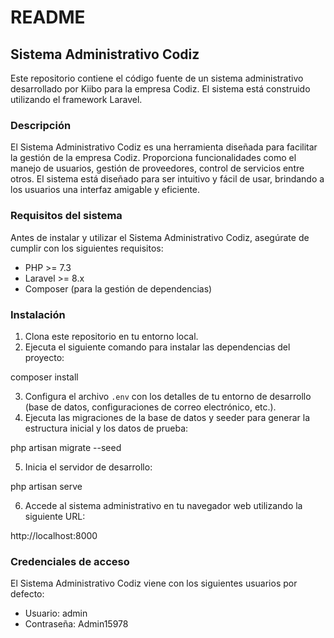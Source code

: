 # README

## Sistema Administrativo Codiz

Este repositorio contiene el código fuente de un sistema administrativo desarrollado por Kiibo para la empresa Codiz. El sistema está construido utilizando el framework Laravel.

### Descripción

El Sistema Administrativo Codiz es una herramienta diseñada para facilitar la gestión de la empresa Codiz. Proporciona funcionalidades como el manejo de usuarios, gestión de proveedores, control de servicios entre otros. El sistema está diseñado para ser intuitivo y fácil de usar, brindando a los usuarios una interfaz amigable y eficiente.

### Requisitos del sistema

Antes de instalar y utilizar el Sistema Administrativo Codiz, asegúrate de cumplir con los siguientes requisitos:

- PHP >= 7.3
- Laravel >= 8.x
- Composer (para la gestión de dependencias)

### Instalación

1. Clona este repositorio en tu entorno local.
2. Ejecuta el siguiente comando para instalar las dependencias del proyecto:

  composer install

3. Configura el archivo `.env` con los detalles de tu entorno de desarrollo (base de datos, configuraciones de correo electrónico, etc.).
4. Ejecuta las migraciones de la base de datos y seeder para generar la estructura inicial y los datos de prueba:

  php artisan migrate --seed

5. Inicia el servidor de desarrollo:

  php artisan serve

6. Accede al sistema administrativo en tu navegador web utilizando la siguiente URL:

  http://localhost:8000

### Credenciales de acceso

El Sistema Administrativo Codiz viene con los siguientes usuarios por defecto:

- Usuario: admin
- Contraseña: Admin15978
